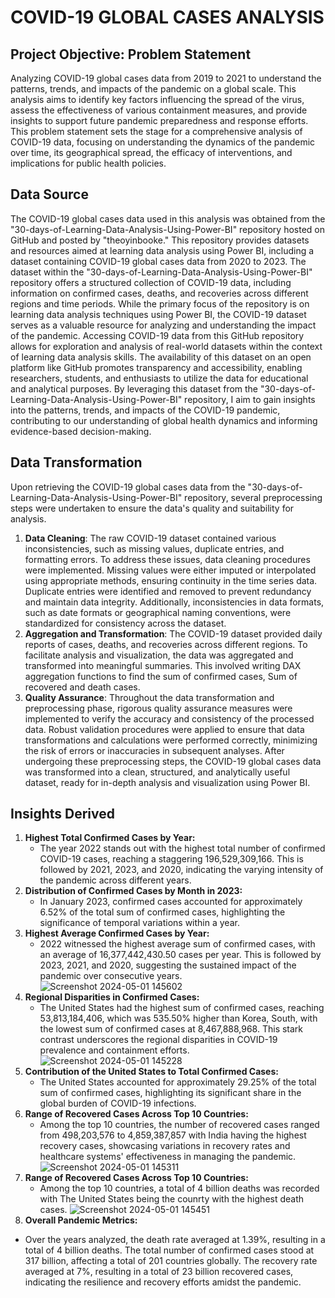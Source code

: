 # COVID-19 GLOBAL CASES ANALYSIS
## Project Objective: Problem Statement
Analyzing COVID-19 global cases data from 2019 to 2021 to understand the patterns, trends, and impacts of the pandemic on a global scale. This analysis aims to identify key factors influencing the spread of the virus, assess the effectiveness of various containment measures, and provide insights to support future pandemic preparedness and response efforts.
This problem statement sets the stage for a comprehensive analysis of COVID-19 data, focusing on understanding the dynamics of the pandemic over time, its geographical spread, the efficacy of interventions, and implications for public health policies.

## Data Source
The COVID-19 global cases data used in this analysis was obtained from the "30-days-of-Learning-Data-Analysis-Using-Power-BI" repository hosted on GitHub and posted by "theoyinbooke." This repository provides datasets and resources aimed at learning data analysis using Power BI, including a dataset containing COVID-19 global cases data from 2020 to 2023.
The dataset within the "30-days-of-Learning-Data-Analysis-Using-Power-BI" repository offers a structured collection of COVID-19 data, including information on confirmed cases, deaths, and recoveries across different regions and time periods. While the primary focus of the repository is on learning data analysis techniques using Power BI, the COVID-19 dataset serves as a valuable resource for analyzing and understanding the impact of the pandemic.
Accessing COVID-19 data from this GitHub repository allows for exploration and analysis of real-world datasets within the context of learning data analysis skills. The availability of this dataset on an open platform like GitHub promotes transparency and accessibility, enabling researchers, students, and enthusiasts to utilize the data for educational and analytical purposes.
By leveraging this dataset from the "30-days-of-Learning-Data-Analysis-Using-Power-BI" repository, I aim to gain insights into the patterns, trends, and impacts of the COVID-19 pandemic, contributing to our understanding of global health dynamics and informing evidence-based decision-making.

## Data Transformation
Upon retrieving the COVID-19 global cases data from the "30-days-of-Learning-Data-Analysis-Using-Power-BI" repository, several preprocessing steps were undertaken to ensure the data's quality and suitability for analysis.
1. **Data Cleaning**: The raw COVID-19 dataset contained various inconsistencies, such as missing values, duplicate entries, and formatting errors. To address these issues, data cleaning procedures were implemented. Missing values were either imputed or interpolated using appropriate methods, ensuring continuity in the time series data. Duplicate entries were identified and removed to prevent redundancy and maintain data integrity. Additionally, inconsistencies in data formats, such as date formats or geographical naming conventions, were standardized for consistency across the dataset.
2. **Aggregation and Transformation**: The COVID-19 dataset provided daily reports of cases, deaths, and recoveries across different regions. To facilitate analysis and visualization, the data was aggregated and transformed into meaningful summaries. This involved writing DAX aggregation functions to find the sum of confirmed cases, Sum of recovered and death cases.
3. **Quality Assurance**: Throughout the data transformation and preprocessing phase, rigorous quality assurance measures were implemented to verify the accuracy and consistency of the processed data. Robust validation procedures were applied to ensure that data transformations and calculations were performed correctly, minimizing the risk of errors or inaccuracies in subsequent analyses.
After undergoing these preprocessing steps, the COVID-19 global cases data was transformed into a clean, structured, and analytically useful dataset, ready for in-depth analysis and visualization using Power BI.


## Insights Derived
1. **Highest Total Confirmed Cases by Year:**
   - The year 2022 stands out with the highest total number of confirmed COVID-19 cases, reaching a staggering 196,529,309,166. This is followed by 2021, 2023, and 2020, indicating the varying intensity of the pandemic across different years.
2. **Distribution of Confirmed Cases by Month in 2023:**
   - In January 2023, confirmed cases accounted for approximately 6.52% of the total sum of confirmed cases, highlighting the significance of temporal variations within a year.
3. **Highest Average Confirmed Cases by Year:**
    - 2022 witnessed the highest average sum of confirmed cases, with an average of 16,377,442,430.50 cases per year. This is followed by 2023, 2021, and 2020, suggesting the sustained impact of the pandemic over consecutive years.
      ![Screenshot 2024-05-01 145602](https://github.com/Lizromi/Covid-19-Global-Cases-Analysis/assets/122525106/c4bd023d-8336-4b68-9cb3-0cacb67bb3bb)
5. **Regional Disparities in Confirmed Cases:**
    - The United States had the highest sum of confirmed cases, reaching 53,813,184,406, which was 535.50% higher than Korea, South, with the lowest sum of confirmed cases at 8,467,888,968. This stark contrast underscores the regional disparities in COVID-19 prevalence and containment efforts.
      ![Screenshot 2024-05-01 145228](https://github.com/Lizromi/Covid-19-Global-Cases-Analysis/assets/122525106/5982181f-afbf-46ea-8123-a177c12bdcb7)
7. **Contribution of the United States to Total Confirmed Cases:**
   - The United States accounted for approximately 29.25% of the total sum of confirmed cases, highlighting its significant share in the global burden of COVID-19 infections.
8. **Range of Recovered Cases Across Top 10 Countries:**
   - Among the top 10 countries, the number of recovered cases ranged from 498,203,576 to 4,859,387,857 with India having the highest recovery cases, showcasing variations in recovery rates and healthcare systems' effectiveness in managing the pandemic.
     ![Screenshot 2024-05-01 145311](https://github.com/Lizromi/Covid-19-Global-Cases-Analysis/assets/122525106/957c0c4f-5dde-478b-afa6-14fcfd1cf2c1)
9. **Range of Recovered Cases Across Top 10 Countries:**
    - Among the top 10 countries, a total of 4 billion deaths was recorded with The United States being the counrty with the highest death cases.
      ![Screenshot 2024-05-01 145451](https://github.com/Lizromi/Covid-19-Global-Cases-Analysis/assets/122525106/cea4e699-ca74-4b2f-bab8-7b4dada99b3e)
11. **Overall Pandemic Metrics:**
   - Over the years analyzed, the death rate averaged at 1.39%, resulting in a total of 4 billion deaths. The total number of confirmed cases stood at 317 billion, affecting a total of 201 countries globally. The recovery rate averaged at 7%, resulting in a total of 23 billion recovered cases, indicating the resilience and recovery efforts amidst the pandemic.
